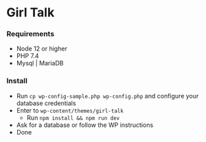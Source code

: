 # Girl Talk

### Requirements
- Node 12 or higher
- PHP 7.4
- Mysql | MariaDB

### Install
- Run `cp wp-config-sample.php wp-config.php` and configure your database credentials
- Enter to `wp-content/themes/girl-talk`
    - Run `npm install && npm run dev`
- Ask for a database or follow the WP instructions
- Done